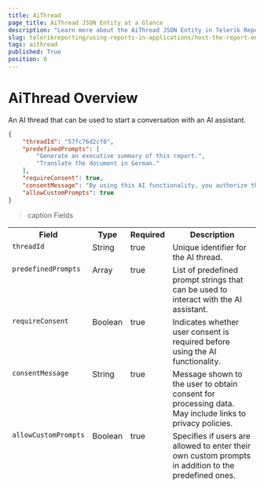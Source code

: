 ```yaml
---
title: AiThread
page_title: AiThread JSON Entity at a Glance
description: "Learn more about the AiThread JSON Entity in Telerik Reporting REST Service and the type and meaning of each field."
slug: telerikreporting/using-reports-in-applications/host-the-report-engine-remotely/telerik-reporting-rest-services/rest-api-reference/json-entities/aithread
tags: aithread
published: True
position: 0
---
```


<style>
table {
  display: grid;
  grid-template-columns: min-content min-content min-content 1fr;
}

thead, tbody, tr {
  display: contents;
}
</style>

# AiThread Overview

An AI thread that can be used to start a conversation with an AI assistant.

````JSON
{
    "threadId": "57fc76d2cf8",
    "predefinedPrompts": [
        "Generate an executive summary of this report.",
        "Translate the document in German."
    ],
    "requireConsent": true,
    "consentMessage": "By using this AI functionality, you authorize the processing of any data you provide, including your prompt, for the purposes of delivering the service to you. Your use of this functionality is governed by the Progress privacy policy, available at: <a href='https://www.progress.com/legal/privacy-policy'>Privacy Policy - Progress</a>",
    "allowCustomPrompts": true
}
````

>caption Fields

| Field | Type | Required | Description |
| ------ | ------ | ------ | ------ |
|`threadId`|String|true|Unique identifier for the AI thread.|
|`predefinedPrompts`|Array|true|List of predefined prompt strings that can be used to interact with the AI assistant.|
|`requireConsent`|Boolean|true|Indicates whether user consent is required before using the AI functionality.|
|`consentMessage`|String|true|Message shown to the user to obtain consent for processing data. May include links to privacy policies.|
|`allowCustomPrompts`|Boolean|true|Specifies if users are allowed to enter their own custom prompts in addition to the predefined ones.|
